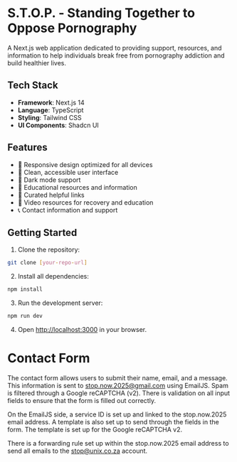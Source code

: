 # S.T.O.P. - Standing Together to Oppose Pornography

A Next.js web application dedicated to providing support, resources, and information to help individuals break free from pornography addiction and build healthier lives.

## Tech Stack

- **Framework**: Next.js 14
- **Language**: TypeScript
- **Styling**: Tailwind CSS
- **UI Components**: Shadcn UI

## Features

- 📱 Responsive design optimized for all devices
- 🎨 Clean, accessible user interface
- 🌙 Dark mode support
- 🎯 Educational resources and information
- 🔗 Curated helpful links
- 🎥 Video resources for recovery and education
- 📞 Contact information and support

## Getting Started

1. Clone the repository:

```bash
git clone [your-repo-url]
```

2. Install all dependencies:

```bash
npm install
```

3. Run the development server:

```bash
npm run dev
```

4. Open [http://localhost:3000](http://localhost:3000) in your browser.

# Contact Form

The contact form allows users to submit their name, email, and a message. This information is sent to stop.now.2025@gmail.com using EmailJS. Spam is filtered through a Google reCAPTCHA (v2). There is validation on all input fields to ensure that the form is filled out correctly.

On the EmailJS side, a service ID is set up and linked to the stop.now.2025 email address. A template is also set up to send through the fields in the form. The template is set up for the Google reCAPTCHA v2.

There is a forwarding rule set up within the stop.now.2025 email address to send all emails to the stop@unix.co.za account.
